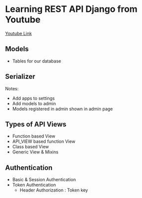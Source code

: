 # Learning REST API Django from Youtube  

[Youtube Link](https://www.youtube.com/watch?v=B38aDwUpcFc "Youtube link")  

## Models  

- Tables for our database  

## Serializer  

Notes:

- Add apps to settings
- Add models to admin
- Models registered in admin shown in admin page

## Types of API Views  

- Function based  View
- API_VIEW based function View
- Class based View
- Generic View & Mixins

## Authentication  

- Basic & Session Authentication
- Token Authentication  
  - Header Authorization : Token key
  